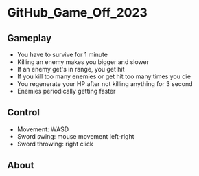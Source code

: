 # GitHub_Game_Off_2023

## Gameplay

- You have to survive for 1 minute
- Killing an enemy makes you bigger and slower
- If an enemy get's in range, you get hit
- If you kill too many enemies or get hit too many times you die
- You regenerate your HP after not killing anything for 3 second
- Enemies periodically getting faster

## Control

- Movement: WASD
- Sword swing: mouse movement left-right
- Sword throwing: right click

## About